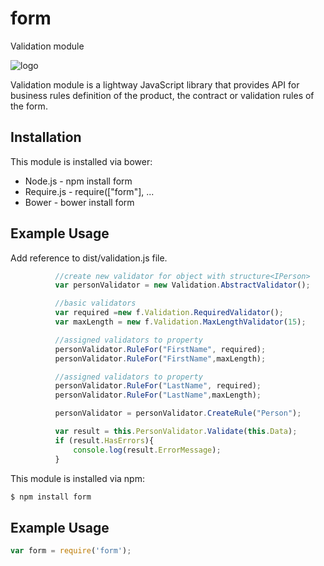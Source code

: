 # form

Validation module

![logo](https://github.com/rsamec/form/form_logo.gif)

Validation module is a lightway JavaScript library that provides API for business rules definition of the product, the contract or validation rules of the form.

## Installation

This module is installed via bower:

+   Node.js - npm install form
+   Require.js - require(["form"], ...
+   Bower - bower install form



## Example Usage

Add reference to dist/validation.js file.

``` js
          //create new validator for object with structure<IPerson>
          var personValidator = new Validation.AbstractValidator();

          //basic validators
          var required =new f.Validation.RequiredValidator();
          var maxLength = new f.Validation.MaxLengthValidator(15);

          //assigned validators to property
          personValidator.RuleFor("FirstName", required);
          personValidator.RuleFor("FirstName",maxLength);

          //assigned validators to property
          personValidator.RuleFor("LastName", required);
          personValidator.RuleFor("LastName",maxLength);

          personValidator = personValidator.CreateRule("Person");

          var result = this.PersonValidator.Validate(this.Data);
          if (result.HasErrors){
              console.log(result.ErrorMessage);
          }
```

This module is installed via npm:

``` bash
$ npm install form
```

## Example Usage

``` js
var form = require('form');
```
